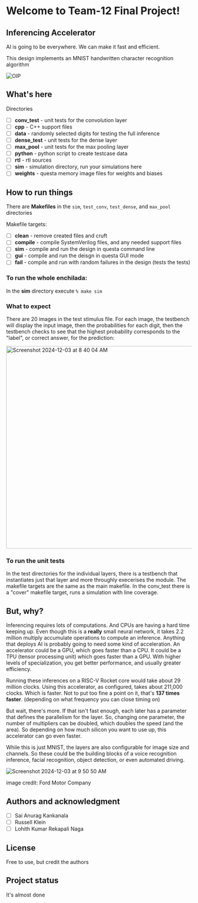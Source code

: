 # Welcome to Team-12 Final Project!
## Inferencing Accelerator

AI is going to be everywhere.  We can make it fast and efficient.

This design implements an MNIST handwritten character recognition algorithm

![OIP](https://github.com/user-attachments/assets/e2bc39f2-53fb-459b-b2ee-517627a8ec36)


## What's here

Directories

- [ ] **conv_test**  - unit tests for the convolution layer
- [ ] **cpp**        - C++ support files
- [ ] **data**       - randomly selected digits for testing the full inference
- [ ] **dense_test** - unit tests for the dense layer
- [ ] **max_pool**   - unit tests for the max pooling layer
- [ ] **python**     - python script to create testcase data
- [ ] **rtl**        - rtl sources
- [ ] **sim**        - simulation directory, run your simulations here
- [ ] **weights**    - questa memory image files for weights and biases

## How to run things

There are **Makefiles** in the `sim`, `test_conv`, `test_dense`, and `max_pool` directories 

Makefile targets:
- [ ] **clean** - remove created files and cruft
- [ ] **compile** - compile SystemVerilog files, and any needed support files
- [ ] **sim** - compile and run the design in questa command line
- [ ] **gui** - compile and run the deisgn in questa GUI mode
- [ ] **fail** - compile and run with random failures in the design (tests the tests)

### To run the whole enchilada: 

In the **sim** directory execute ` % make sim ` 

### What to expect

There are 20 images in the test stimulus file.  For each image, the testbench will display the input image, then the probabilities for each digit, then the testbench checks to see that the highest probability corresponds to the "label", or correct answer, for the prediction:

<img width="549" alt="Screenshot 2024-12-03 at 8 40 04 AM" src="https://github.com/user-attachments/assets/691dd2a3-5429-455d-8168-3e29dda15c37">

### To run the unit tests

In the test directories for the individual layers, there is a testbench that instantiates just that layer and more throughly execerises the module.  The makefile targets are the same as the main makefile.  In the conv_test there is a "cover" makefile target, runs a simulation with line coverage.

## But, why?

Inferencing requires lots of computations. And CPUs are having a hard time keeping up. Even though this is a **really** small neural network, it takes 2.2 million multiply accumulate operations to compute an inference. Anything that deploys AI is probably going to need some kind of acceleration.  An accelerator could be a GPU, which goes faster than a CPU.  It could be a TPU (tensor processing unit) which goes faster than a GPU. With higher levels of specialization, you get better performance, and usually greater efficiency.

Running these inferences on a RISC-V Rocket core would take about 29 million clocks. Using this accelerator, as configured, takes about 211,000 clocks.  Which is faster.  Not to put too fine a point on it, that's **137 times faster**. (depending on what frequency you can close timing on)

But wait, there's more.  If that isn't fast enough, each later has a parameter that defines the parallelism for the layer.  So, changing one parameter, the number of multipliers can be doubled, which doubles the speed (and the area).  So depending on how much silicon you want to use up, this accelerator can go even faster.

While this is just MNIST, the layers are also configurable for image size and channels.  So these could be the building blocks of a voice recognition inference, facial recognition, object detection, or even automated driving.

![Screenshot 2024-12-03 at 9 50 50 AM](https://github.com/user-attachments/assets/cd2e5989-db57-4341-9dd9-d1a0e9c8867b)

image credit: Ford Motor Company

## Authors and acknowledgment

- [ ] Sai Anurag Kankanala
- [ ] Russell Klein
- [ ] Lohith Kumar Rekapali Naga 

## License
Free to use, but credit the authors

## Project status
It's almost done
